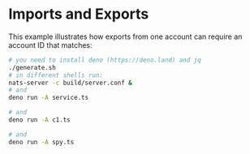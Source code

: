 # Imports and Exports

This example illustrates how exports from one account can require
an account ID that matches:

```bash
# you need to install deno (https://deno.land) and jq
./generate.sh
# in different shells run:
nats-server -c build/server.conf &
# and
deno run -A service.ts

# and
deno run -A c1.ts

# and
deno run -A spy.ts

```

